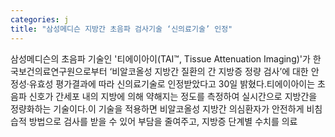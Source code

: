 ```yaml
---
categories: j
title: "삼성메디슨 지방간 초음파 검사기술 ‘신의료기술’ 인정"
---
```

삼성메디슨의 초음파 기술인 &#39;티에이아이(TAI&trade;, Tissue Attenuation Imaging)&#39;가 한국보건의료연구원으로부터 ‘비알코올성 지방간 질환의 간 지방증 정량 검사’에 대한 안정성·유효성 평가결과에 따라 신의료기술로 인정받았다고 30일 밝혔다.티에이아이는 초음파 신호가 간세포 내의 지방에 의해 약해지는 정도를 측정하여 실시간으로 지방간을 정량화하는 기술이다.이 기술을 적용하면 비알코올성 지방간 의심환자가 안전하게 비침습적 방법으로 검사를 받을 수 있어 부담을 줄여주고, 지방증 단계별 수치를 의료